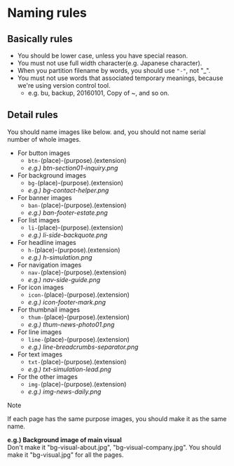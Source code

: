 # Naming rules

## Basically rules

* You should be lower case, unless you have special reason.
* You must not use full width character(e.g. Japanese character).
* When you partition filename by words, you should use `"-"`, not "_".
* You must not use words that associated temporary meanings, because we're using version control tool.
  * e.g. bu, backup, 20160101, Copy of ~, and so on.
  
## Detail rules

You should name images like below. and, you should not name serial number of whole images.

* For button images
  * `btn-`(place)-(purpose).(extension)
  * *e.g.) btn-section01-inquiry.png*
* For background images
  * `bg-`(place)-(purpose).(extension)
  * *e.g.) bg-contact-helper.png*
* For banner images
  * `ban-`(place)-(purpose).(extension)
  * *e.g.) ban-footer-estate.png*
* For list images
  * `li-`(place)-(purpose).(extension)
  * *e.g.) li-side-backquote.png*
* For headline images
  * `h-`(place)-(purpose).(extension)
  * *e.g.) h-simulation.png*
* For navigation images
  * `nav-`(place)-(purpose).(extension)
  * *e.g.) nav-side-guide.png*
* For icon images
  * `icon-`(place)-(purpose).(extension)
  * *e.g.) icon-footer-mark.png*
* For thumbnail images
  * `thum-`(place)-(purpose).(extension)
  * *e.g.) thum-news-photo01.png*
* For line images
  * `line-`(place)-(purpose).(extension)
  * *e.g.) line-breadcrumbs-separator.png*
* For text images
  * `txt-`(place)-(purpose).(extension)
  * *e.g.) txt-simulation-lead.png*
* For the other images
  * `img-`(place)-(purpose).(extension)
  * *e.g.) img-news-daily.png*

> [!NOTE]
> If each page has the same purpose images, you should make it as the same name.  
> 
> **e.g.) Background image of main visual**  
> Don't make it "bg-visual-about.jpg", "bg-visual-company.jpg". You should make it "bg-visual.jpg" for all the pages.